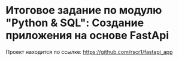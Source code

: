 # Итоговое задание по модулю "Python & SQL": Создание приложения на основе FastApi

Проект находится по ссылке: https://github.com/rscr1/fastapi_app
